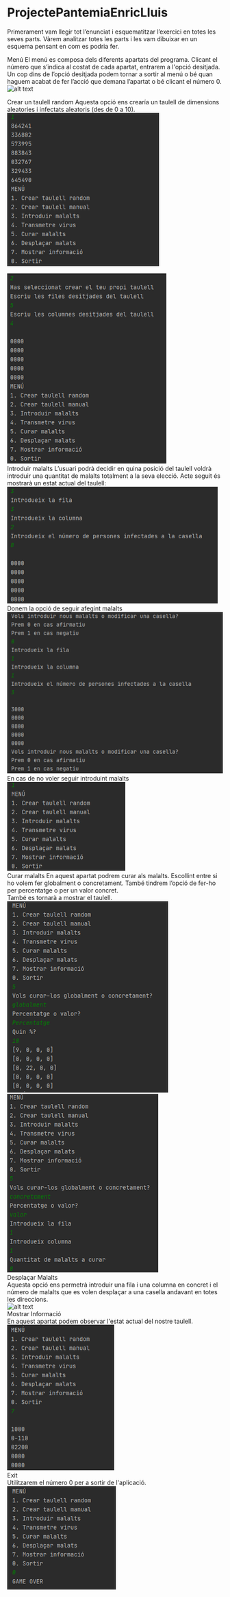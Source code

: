 # ProjectePantemiaEnricLluis
Primerament vam llegir tot l’enunciat i esquematitzar l’exercici en totes les seves parts.
Vàrem analitzar totes les parts i les vam dibuixar en un esquema pensant en com es podria fer.  

Menú
El menú es composa dels diferents apartats del programa. Clicant el número que s’indica al costat de cada apartat, entrarem a l'opció desitjada.
Un cop dins de l’opció desitjada podem tornar a sortir al menú o bé quan haguem acabat de fer l’acció que demana l’apartat o bé clicant el número 0.  
![alt text](https://github.com/EnricRobert/ProjectePantemiaEnricLluis/blob/main/CapturesProjecte/Menú.PNG)

Crear un taulell random
Aquesta opció ens crearía un taulell de dimensions aleatories i infectats aleatoris (des de 0 a 10).  
![alt text](https://github.com/EnricRobert/ProjectePantemiaEnricLluis/blob/main/CapturesProjecte/TaulellRandom.PNG)  


![alt text](https://github.com/EnricRobert/ProjectePantemiaEnricLluis/blob/main/CapturesProjecte/TaulellManual.PNG)  
Introduir malalts
L’usuari podrà decidir en quina posició del taulell voldrà introduir una quantitat de malalts totalment a la seva elecció.
Acte seguit és mostrarà un estat actual del taulell:  
![alt text](https://github.com/EnricRobert/ProjectePantemiaEnricLluis/blob/main/CapturesProjecte/IntroduirMalalts.PNG)  
Donem la opció de seguir afegint malalts  
![alt text](https://github.com/EnricRobert/ProjectePantemiaEnricLluis/blob/main/CapturesProjecte/NousMalalts.PNG)  
En cas de no voler seguir introduint malalts  
![alt text](https://github.com/EnricRobert/ProjectePantemiaEnricLluis/blob/main/CapturesProjecte/CasnegatiuMalalts.PNG)  
Curar malalts
En aquest apartat podrem curar als malalts. Escollint entre si ho volem fer globalment o concretament.
També tindrem l’opció de fer-ho per percentatge o per un valor concret.  
També es tornarà a mostrar el taulell.
![alt text](https://github.com/EnricRobert/ProjectePantemiaEnricLluis/blob/main/CapturesProjecte/CuraGlobalPercentatge.PNG)  
![alt text](https://github.com/EnricRobert/ProjectePantemiaEnricLluis/blob/main/CapturesProjecte/CurarConcretamentValor.PNG)  
Desplaçar Malalts  
Aquesta opció ens permetrà introduir una fila i una columna en concret i el número de malalts que es volen desplaçar a una casella andavant en totes les direccions.  
![alt text](https://github.com/EnricRobert/ProjectePantemiaEnricLluis/blob/main/CapturesProjecte/Despla%C3%A7armalalts.PNG)  
Mostrar Informació  
En aquest apartat podem observar l'estat actual del nostre taulell.  
![alt text](https://github.com/EnricRobert/ProjectePantemiaEnricLluis/blob/main/CapturesProjecte/MostrarInformacio.PNG)  
Exit  
Utilitzarem el número 0 per a sortir de l'aplicació.
![alt text](https://github.com/EnricRobert/ProjectePantemiaEnricLluis/blob/main/CapturesProjecte/exit.PNG)  
